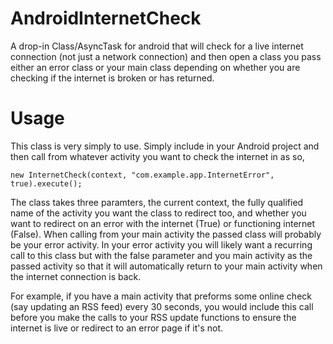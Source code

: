 # AndroidInternetCheck
A drop-in Class/AsyncTask for android that will check for a live internet connection (not just a network connection) and then open a class you pass either an error class or your main class depending on whether you are checking if the internet is broken or has returned.

# Usage
This class is very simply to use. Simply include in your Android project and then call from whatever activity you want to check the internet in as so, 

    new InternetCheck(context, "com.example.app.InternetError", true).execute();
    
The class takes three paramters, the current context, the fully qualified name of the activity you want the class to redirect too, and whether you want to redirect on an error with the internet (True) or functioning internet (False). When calling from your main activity the passed class will probably be your error activity. In your error activity you will likely want a recurring call to this class but with the false parameter and you main activity as the passed activity so that it will automatically return to your main activity when the internet connection is back.

For example, if you have a main activity that preforms some online check (say updating an RSS feed) every 30 seconds, you would include this call before you make the calls to your RSS update functions to ensure the internet is live or redirect to an error page if it's not. 
